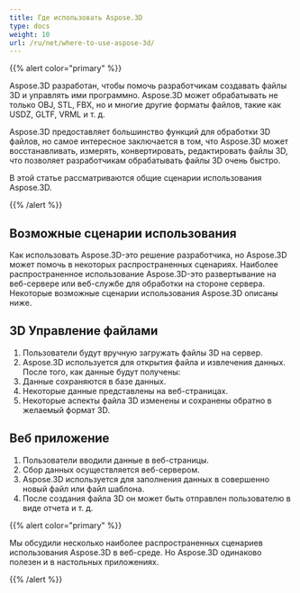 ```yaml
---
title: Где использовать Aspose.3D
type: docs
weight: 10
url: /ru/net/where-to-use-aspose-3d/
---
```

{{% alert color="primary" %}} 

Aspose.3D разработан, чтобы помочь разработчикам создавать файлы 3D и управлять ими программно. Aspose.3D может обрабатывать не только OBJ, STL, FBX, но и многие другие форматы файлов, такие как USDZ, GLTF, VRML и т. д.

Aspose.3D предоставляет большинство функций для обработки 3D файлов, но самое интересное заключается в том, что Aspose.3D может восстанавливать, измерять, конвертировать, редактировать файлы 3D, что позволяет разработчикам обрабатывать файлы 3D очень быстро.

В этой статье рассматриваются общие сценарии использования Aspose.3D.

{{% /alert %}} 
##  **Возможные сценарии использования**
Как использовать Aspose.3D-это решение разработчика, но Aspose.3D может помочь в некоторых распространенных сценариях. Наиболее распространенное использование Aspose.3D-это развертывание на веб-сервере или веб-службе для обработки на стороне сервера. Некоторые возможные сценарии использования Aspose.3D описаны ниже.
##  **3D Управление файлами**
1. Пользователи будут вручную загружать файлы 3D на сервер.
1. Aspose.3D используется для открытия файла и извлечения данных.
После того, как данные будут получены:
1. Данные сохраняются в базе данных.
1. Некоторые данные представлены на веб-страницах.
1. Некоторые аспекты файла 3D изменены и сохранены обратно в желаемый формат 3D.
##  **Веб приложение**
1. Пользователи вводили данные в веб-страницы.
1. Сбор данных осуществляется веб-сервером.
1. Aspose.3D используется для заполнения данных в совершенно новый файл или файл шаблона.
1. После создания файла 3D он может быть отправлен пользователю в виде отчета и т. д.

{{% alert color="primary" %}} 

Мы обсудили несколько наиболее распространенных сценариев использования Aspose.3D в веб-среде. Но Aspose.3D одинаково полезен и в настольных приложениях.

{{% /alert %}}
